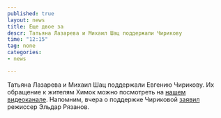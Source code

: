 ```yaml
---
published: true
layout: news
title: Еще двое за
descr: Татьяна Лазарева и Михаил Шац поддержали Чирикову
time: "12:15"
tag: none
categories:
- news

---
```


Татьяна Лазарева и Михаил Шац поддержали Евгению Чирикову. Их обращение к жителям Химок можно посмотреть на <a href="/video.html">нашем видеоканале</a>. Напомним, вчера о поддержке Чириковой <a href="/news/2012/10/04/1/">заявил</a> режиссер Эльдар Рязанов.